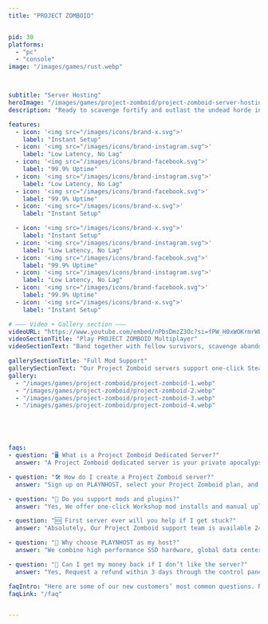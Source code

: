 ```yaml
---
title: "PROJECT ZOMBOID"


pid: 30
platforms:
  - "pc"
  - "console"
image: "/images/games/rust.webp"



subtitle: "Server Hosting"
heroImage: "/images/games/project-zomboid/project-zomboid-server-hosting.webp"
description: "Ready to scavenge fortify and outlast the undead horde in Project Zomboid’s brutal sandbox survival game? Our cheap high-performance Project Zomboid server hosting offers ultra-low latency low-ping connections enterprise-grade DDoS protection seamless one-click mod and custom map support automated daily backups and 24/7 uptime monitoring so you can focus on scavenging resources building your safehouse and teaming up or going solo against the zombie apocalypse without compromise."

features:
  - icon: '<img src="/images/icons/brand-x.svg">'
    label: "Instant Setup"
  - icon: '<img src="/images/icons/brand-instagram.svg">'
    label: "Low Latency, No Lag"
  - icon: '<img src="/images/icons/brand-facebook.svg">'
    label: "99.9% Uptime"
  - icon: '<img src="/images/icons/brand-instagram.svg">'
    label: "Low Latency, No Lag"
  - icon: '<img src="/images/icons/brand-facebook.svg">'
    label: "99.9% Uptime"
  - icon: '<img src="/images/icons/brand-x.svg">'
    label: "Instant Setup"

  - icon: '<img src="/images/icons/brand-x.svg">'
    label: "Instant Setup"
  - icon: '<img src="/images/icons/brand-instagram.svg">'
    label: "Low Latency, No Lag"
  - icon: '<img src="/images/icons/brand-facebook.svg">'
    label: "99.9% Uptime"
  - icon: '<img src="/images/icons/brand-instagram.svg">'
    label: "Low Latency, No Lag"
  - icon: '<img src="/images/icons/brand-facebook.svg">'
    label: "99.9% Uptime"
  - icon: '<img src="/images/icons/brand-x.svg">'
    label: "Instant Setup"

# ——— Video + Gallery section ———
videoURL: "https://www.youtube.com/embed/nPbsDmzZ3Oc?si=fPW_H0xWOKrmrWEe"
videoSectionTitle: "Play PROJECT ZOMBOID Multiplayer"
videoSectionText: "Band together with fellow survivors, scavenge abandoned towns, and fortify your safehouse in Project Zomboid’s relentless apocalypse with our rock-solid dedicated servers. From custom zombie density and loot settings to community map support and server-wide mods, our low latency, enterprise grade DDoS protection keeps you online, no lag, no downtime, pure survival terror."

gallerySectionTitle: "Full Mod Support"
gallerySectionText: "Our Project Zomboid servers support one-click Steam Workshop mod installs and manual uploads of custom scripts, maps, and assets, whether you’re tweaking zombie behavior, adding new crafting recipes, or introducing community-made maps, our intuitive panel and full file access put complete mod control in your hands."
gallery:
  - "/images/games/project-zomboid/project-zomboid-1.webp"
  - "/images/games/project-zomboid/project-zomboid-2.webp"
  - "/images/games/project-zomboid/project-zomboid-3.webp"
  - "/images/games/project-zomboid/project-zomboid-4.webp"





faqs:
- question: "🖥️ What is a Project Zomboid Dedicated Server?"
  answer: "A Project Zomboid dedicated server is your private apocalypse sandbox where you control map settings, zombie density, loot rarity, day length, and game mods for a smooth survival experience without public-server lag."

- question: "🛠️ How do I create a Project Zomboid server?"
  answer: "Sign up on PLAYNHOST, select your Project Zomboid plan, and complete checkout, You will receive login credentials by email, log into the control panel, configure world size, player slots and server settings, then click Deploy, Your server will be online in minutes."

- question: "🧩 Do you support mods and plugins?"
  answer: "Yes, We offer one-click Workshop mod installs and manual upload of community scripts and maps, Whether you want new vehicles, crafting recipes or zombie behavior tweaks, our panel makes mod management easy."

- question: "🆘 First server ever will you help if I get stuck?"
  answer: "Absolutely, Our Project Zomboid support team is available 24/7 via live chat and Discord, We will guide you through server setup, mod installs, configuration tweaks or any technical questions."

- question: "🌟 Why choose PLAYNHOST as my host?"
  answer: "We combine high performance SSD hardware, global data centers, automatic backups and an intuitive control panel built by gamers, All backed by a 3 day money back guarantee."

- question: "💸 Can I get my money back if I don’t like the server?"
  answer: "Yes, Request a refund within 3 days through the control panel, Receive a full hassle free refund with no questions asked."

faqIntro: "Here are some of our new customers’ most common questions. Need more help? Browse the knowledgebase or reach out to support."
faqLink: "/faq"


---
```

